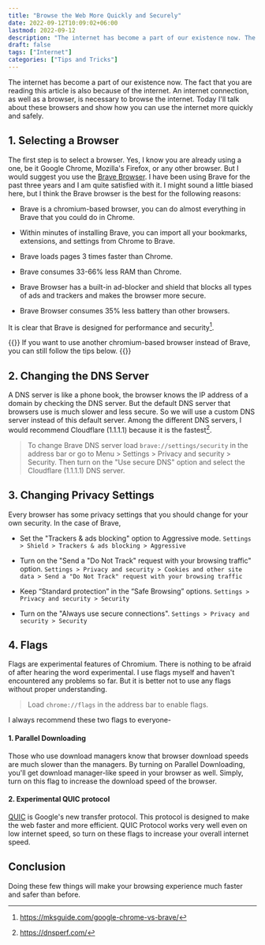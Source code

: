 ```yaml
---
title: "Browse the Web More Quickly and Securely"
date: 2022-09-12T10:09:02+06:00
lastmod: 2022-09-12
description: "The internet has become a part of our existence now. The fact that you are reading this article is also because of the internet. An internet connection, as well as a browser, is necessary to browse the internet. Today I'll talk about these browsers and show how you can use the internet more quickly and safely."
draft: false
tags: ["Internet"]
categories: ["Tips and Tricks"]
---
```


The internet has become a part of our existence now. The fact that you are reading this article is also because of the internet. An internet connection, as well as a browser, is necessary to browse the internet. Today I'll talk about these browsers and show how you can use the internet more quickly and safely.

## 1.  Selecting a Browser

The first step is to select a browser. Yes, I know you are already using a one, be it Google Chrome, Mozilla's Firefox, or any other browser. But I would suggest you use the [Brave Browser](https://brave.com/). I have been using Brave for the past three years and I am quite satisfied with it. I might sound a little biased here, but I think the Brave browser is the best for the following reasons:

- Brave is a chromium-based browser, you can do almost everything in Brave that you could do in Chrome.

- Within minutes of installing Brave, you can import all your bookmarks, extensions, and settings from Chrome to Brave.

- Brave loads pages 3 times faster than Chrome.

- Brave consumes 33-66% less RAM than Chrome.

- Brave Browser has a built-in ad-blocker and shield that blocks all types of ads and trackers and makes the browser more secure.

- Brave Browser consumes 35% less battery than other browsers.

It is clear that Brave is designed for performance and security[^1].

{{<admonition>}}
If you want to use another chromium-based browser instead of Brave, you can still follow the tips below.
{{</admonition>}}

## 2. Changing the DNS Server

A DNS server is like a phone book, the browser knows the IP address of a domain by checking the DNS server. But the default DNS server that browsers use is much slower and less secure. So we will use a custom DNS server instead of this default server. Among the different DNS servers, I would recommend Cloudflare (1.1.1.1) because it is the fastest[^2].

> To change Brave DNS server load `brave://settings/security` in the address bar or go to Menu > Settings > Privacy and security > Security. Then turn on the "Use secure DNS" option and select the Cloudflare (1.1.1.1) DNS server.

## 3. Changing Privacy Settings

Every browser has some privacy settings that you should change for your own security. In the case of Brave,

- Set the "Trackers & ads blocking" option to Aggressive mode.
`Settings > Shield > Trackers & ads blocking > Aggressive`

- Turn on the "Send a "Do Not Track" request with your browsing traffic" option.
`Settings > Privacy and security > Cookies and other site data > Send a "Do Not Track" request with your browsing traffic`

- Keep “Standard protection” in the “Safe Browsing” options.
`Settings > Privacy and security > Security`

- Turn on the "Always use secure connections".
`Settings > Privacy and security > Security`

## 4. Flags

Flags are experimental features of Chromium. There is nothing to be afraid of after hearing the word experimental. I use flags myself and haven't encountered any problems so far. But it is better not to use any flags without proper understanding.

> Load `chrome://flags` in the address bar to enable flags.

I always recommend these two flags to everyone-

#### 1. Parallel Downloading

Those who use download managers know that browser download speeds are much slower than the managers. By turning on Parallel Downloading, you'll get download manager-like speed in your browser as well. Simply, turn on this flag to increase the download speed of the browser.

#### 2. Experimental QUIC protocol

[QUIC](https://en.wikipedia.org/wiki/QUIC) is Google's new transfer protocol. This protocol is designed to make the web faster and more efficient. QUIC Protocol works very well even on low internet speed, so turn on these flags to increase your overall internet speed.

## Conclusion

Doing these few things will make your browsing experience much faster and safer than before.

[^1]: https://mksguide.com/google-chrome-vs-brave/
[^2]: https://dnsperf.com/

